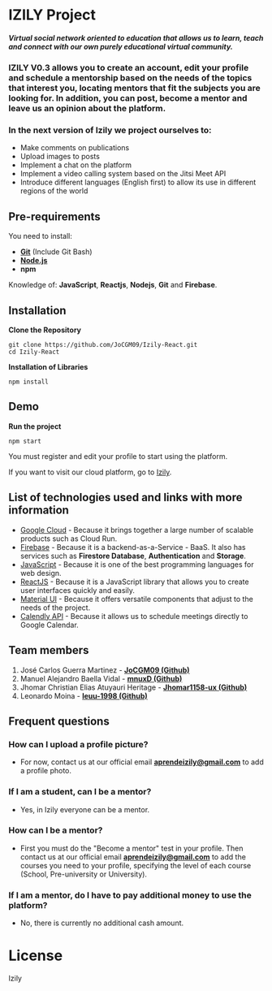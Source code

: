 # IZILY Project
##### Virtual social network oriented to education that allows us to learn, teach and connect with our own purely educational virtual community.

### IZILY V0.3 allows you to create an account, edit your profile and schedule a mentorship based on the needs of the topics that interest you, locating mentors that fit the subjects you are looking for. In addition, you can post, become a mentor and leave us an opinion about the platform.

### In the next version of Izily we project ourselves to:
- Make comments on publications
- Upload images to posts
- Implement a chat on the platform
- Implement a video calling system based on the Jitsi Meet API
- Introduce different languages ​​(English first) to allow its use in different regions of the world

## Pre-requirements

You need to install:
- **[Git](https://git-scm.com/downloads)** (Include Git Bash)
- **[Node.js](https://nodejs.org/es/download/)**
- **npm**


Knowledge of: **JavaScript**, **Reactjs**, **Nodejs**, **Git** and **Firebase**.



## Installation
**Clone the Repository**
```
git clone https://github.com/JoCGM09/Izily-React.git
cd Izily-React
```

**Installation of Libraries**
```
npm install
```

## Demo
**Run the project**
```
npm start
```

You must register and edit your profile to start using the platform.

If you want to visit our cloud platform, go to
[Izily](https://izily.online/).


## List of technologies used and links with more information
- [Google Cloud](https://cloud.google.com/) - Because it brings together a large number of scalable products such as Cloud Run.
- [Firebase](https://firebase.google.com/docs) - Because it is a backend-as-a-Service - BaaS. It also has services such as **Firestore Database**, **Authentication** and **Storage**.
- [JavaScript](https://es.reactjs.org/docs/getting-started.html) - Because it is one of the best programming languages for web design.
- [ReactJS](https://www.w3schools.com/js/DEFAULT.asp) - Because it is a JavaScript library that allows you to create user interfaces quickly and easily.
- [Material UI](https://material-ui.com/) - Because it offers versatile components that adjust to the needs of the project.
- [Calendly API](https://developer.calendly.com/) - Because it allows us to schedule meetings directly to Google Calendar.

## Team members
1. José Carlos Guerra Martinez - **[JoCGM09 (Github)](https://github.com/JoCGM09)**
2. Manuel Alejandro Baella Vidal - **[mnuxD (Github)](https://github.com/mnuxD)**
3. Jhomar Christian Elias Atuyauri Heritage - **[Jhomar1158-ux (Github)](https://github.com/Jhomar1158-ux)**
4. Leonardo Moina - **[leuu-1998 (Github)](https://github.com/leuu-1998)**

## Frequent questions
### How can I upload a profile picture?
- For now, contact us at our official email **aprendeizily@gmail.com** to add a profile photo.
### If I am a student, can I be a mentor?
- Yes, in Izily everyone can be a mentor.
### How can I be a mentor?
- First you must do the "Become a mentor" test in your profile. Then contact us at our official email **aprendeizily@gmail.com** to add the courses you need to your profile, specifying the level of each course (School, Pre-university or University).
### If I am a mentor, do I have to pay additional money to use the platform?
- No, there is currently no additional cash amount.

# License
Izily
